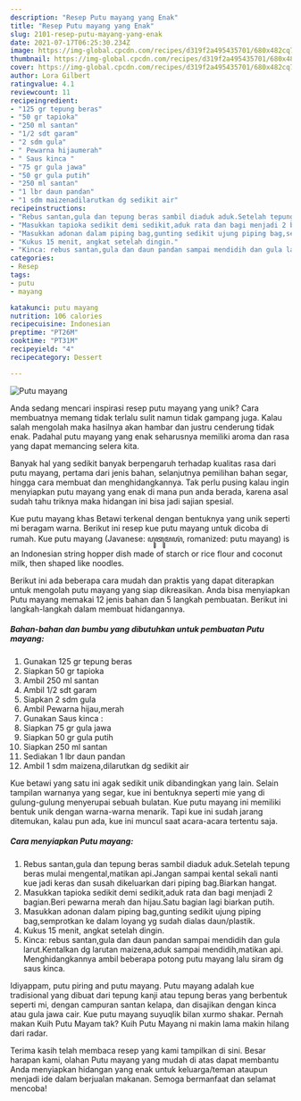 ```yaml
---
description: "Resep Putu mayang yang Enak"
title: "Resep Putu mayang yang Enak"
slug: 2101-resep-putu-mayang-yang-enak
date: 2021-07-17T06:25:30.234Z
image: https://img-global.cpcdn.com/recipes/d319f2a495435701/680x482cq70/putu-mayang-foto-resep-utama.jpg
thumbnail: https://img-global.cpcdn.com/recipes/d319f2a495435701/680x482cq70/putu-mayang-foto-resep-utama.jpg
cover: https://img-global.cpcdn.com/recipes/d319f2a495435701/680x482cq70/putu-mayang-foto-resep-utama.jpg
author: Lora Gilbert
ratingvalue: 4.1
reviewcount: 11
recipeingredient:
- "125 gr tepung beras"
- "50 gr tapioka"
- "250 ml santan"
- "1/2 sdt garam"
- "2 sdm gula"
- " Pewarna hijaumerah"
- " Saus kinca "
- "75 gr gula jawa"
- "50 gr gula putih"
- "250 ml santan"
- "1 lbr daun pandan"
- "1 sdm maizenadilarutkan dg sedikit air"
recipeinstructions:
- "Rebus santan,gula dan tepung beras sambil diaduk aduk.Setelah tepung beras mulai mengental,matikan api.Jangan sampai kental sekali nanti kue jadi keras dan susah dikeluarkan dari piping bag.Biarkan hangat."
- "Masukkan tapioka sedikit demi sedikit,aduk rata dan bagi menjadi 2 bagian.Beri pewarna merah dan hijau.Satu bagian lagi biarkan putih."
- "Masukkan adonan dalam piping bag,gunting sedikit ujung piping bag,semprotkan ke dalam loyang yg sudah dialas daun/plastik."
- "Kukus 15 menit, angkat setelah dingin."
- "Kinca: rebus santan,gula dan daun pandan sampai mendidih dan gula larut.Kentalkan dg larutan maizena,aduk sampai mendidih,matikan api. Menghidangkannya ambil beberapa potong putu mayang lalu siram dg saus kinca."
categories:
- Resep
tags:
- putu
- mayang

katakunci: putu mayang 
nutrition: 106 calories
recipecuisine: Indonesian
preptime: "PT26M"
cooktime: "PT31M"
recipeyield: "4"
recipecategory: Dessert

---
```



![Putu mayang](https://img-global.cpcdn.com/recipes/d319f2a495435701/680x482cq70/putu-mayang-foto-resep-utama.jpg)

Anda sedang mencari inspirasi resep putu mayang yang unik? Cara membuatnya memang tidak terlalu sulit namun tidak gampang juga. Kalau salah mengolah maka hasilnya akan hambar dan justru cenderung tidak enak. Padahal putu mayang yang enak seharusnya memiliki aroma dan rasa yang dapat memancing selera kita.

Banyak hal yang sedikit banyak berpengaruh terhadap kualitas rasa dari putu mayang, pertama dari jenis bahan, selanjutnya pemilihan bahan segar, hingga cara membuat dan menghidangkannya. Tak perlu pusing kalau ingin menyiapkan putu mayang yang enak di mana pun anda berada, karena asal sudah tahu triknya maka hidangan ini bisa jadi sajian spesial.

Kue putu mayang khas Betawi terkenal dengan bentuknya yang unik seperti mi beragam warna. Berikut ini resep kue putu mayang untuk dicoba di rumah. Kue putu mayang (Javanese: ꦥꦸꦠꦸꦩꦪꦁ, romanized: putu mayang) is an Indonesian string hopper dish made of starch or rice flour and coconut milk, then shaped like noodles.


Berikut ini ada beberapa cara mudah dan praktis yang dapat diterapkan untuk mengolah putu mayang yang siap dikreasikan. Anda bisa menyiapkan Putu mayang memakai 12 jenis bahan dan 5 langkah pembuatan. Berikut ini langkah-langkah dalam membuat hidangannya.

<!--inarticleads1-->

##### Bahan-bahan dan bumbu yang dibutuhkan untuk pembuatan Putu mayang:

1. Gunakan 125 gr tepung beras
1. Siapkan 50 gr tapioka
1. Ambil 250 ml santan
1. Ambil 1/2 sdt garam
1. Siapkan 2 sdm gula
1. Ambil  Pewarna hijau,merah
1. Gunakan  Saus kinca :
1. Siapkan 75 gr gula jawa
1. Siapkan 50 gr gula putih
1. Siapkan 250 ml santan
1. Sediakan 1 lbr daun pandan
1. Ambil 1 sdm maizena,dilarutkan dg sedikit air


Kue betawi yang satu ini agak sedikit unik dibandingkan yang lain. Selain tampilan warnanya yang segar, kue ini bentuknya seperti mie yang di gulung-gulung menyerupai sebuah bulatan. Kue putu mayang ini memiliki bentuk unik dengan warna-warna menarik. Tapi kue ini sudah jarang ditemukan, kalau pun ada, kue ini muncul saat acara-acara tertentu saja. 

<!--inarticleads2-->

##### Cara menyiapkan Putu mayang:

1. Rebus santan,gula dan tepung beras sambil diaduk aduk.Setelah tepung beras mulai mengental,matikan api.Jangan sampai kental sekali nanti kue jadi keras dan susah dikeluarkan dari piping bag.Biarkan hangat.
1. Masukkan tapioka sedikit demi sedikit,aduk rata dan bagi menjadi 2 bagian.Beri pewarna merah dan hijau.Satu bagian lagi biarkan putih.
1. Masukkan adonan dalam piping bag,gunting sedikit ujung piping bag,semprotkan ke dalam loyang yg sudah dialas daun/plastik.
1. Kukus 15 menit, angkat setelah dingin.
1. Kinca: rebus santan,gula dan daun pandan sampai mendidih dan gula larut.Kentalkan dg larutan maizena,aduk sampai mendidih,matikan api. Menghidangkannya ambil beberapa potong putu mayang lalu siram dg saus kinca.


Idiyappam, putu piring and putu mayang. Putu mayang adalah kue tradisional yang dibuat dari tepung kanji atau tepung beras yang berbentuk seperti mi, dengan campuran santan kelapa, dan disajikan dengan kinca atau gula jawa cair. Kue putu mayang suyuqlik bilan xurmo shakar. Pernah makan Kuih Putu Mayam tak? Kuih Putu Mayang ni makin lama makin hilang dari radar. 

Terima kasih telah membaca resep yang kami tampilkan di sini. Besar harapan kami, olahan Putu mayang yang mudah di atas dapat membantu Anda menyiapkan hidangan yang enak untuk keluarga/teman ataupun menjadi ide dalam berjualan makanan. Semoga bermanfaat dan selamat mencoba!
